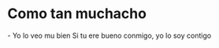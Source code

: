 <h1> Como tan muchacho </h1>
- Yo lo veo mu bien
<h7> Si tu ere bueno conmigo, yo lo soy contigo</h7>
